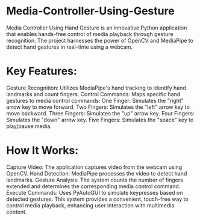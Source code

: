 # Media-Controller-Using-Gesture

Media Controller Using Hand Gesture is an innovative Python application that enables hands-free control of media playback through gesture recognition. The project harnesses the power of OpenCV and MediaPipe to detect hand gestures in real-time using a webcam.

# Key Features:
Gesture Recognition: Utilizes MediaPipe's hand tracking to identify hand landmarks and count fingers.
Control Commands: Maps specific hand gestures to media control commands:
One Finger: Simulates the "right" arrow key to move forward.
Two Fingers: Simulates the "left" arrow key to move backward.
Three Fingers: Simulates the "up" arrow key.
Four Fingers: Simulates the "down" arrow key.
Five Fingers: Simulates the "space" key to play/pause media.

# How It Works:
Capture Video: The application captures video from the webcam using OpenCV.
Hand Detection: MediaPipe processes the video to detect hand landmarks.
Gesture Analysis: The system counts the number of fingers extended and determines the corresponding media control command.
Execute Commands: Uses PyAutoGUI to simulate keypresses based on detected gestures.
This system provides a convenient, touch-free way to control media playback, enhancing user interaction with multimedia content.
